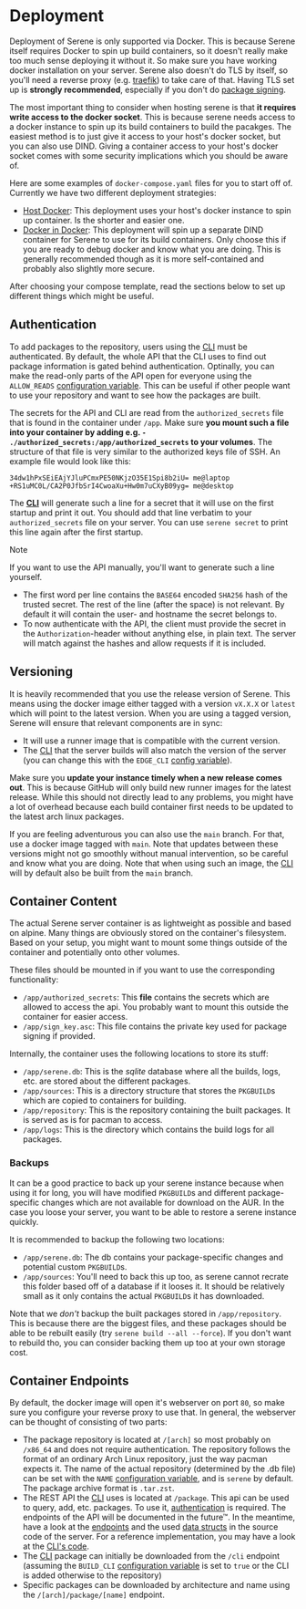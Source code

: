 # Deployment
Deployment of Serene is only supported via Docker. This is because Serene itself requires Docker to spin up build containers, so it doesn't really make too much sense deploying it without it. So make sure you have working docker installation on your server. Serene also doesn't do TLS by itself, so you'll need a reverse proxy (e.g. [traefik](https://github.com/traefik/traefik)) to take care of that. Having TLS set up is **strongly recommended**, especially if you don't do [package signing](../configuration/package-signing.md).

The most important thing to consider when hosting serene is that **it requires write access to the docker socket**. This is because serene needs access to a docker instance to spin up its build containers to build the pacakges. The easiest method is to just give it access to your host's docker socket, but you can also use DIND. Giving a container access to your host's docker socket comes with some security implications which you should be aware of.

Here are some examples of `docker-compose.yaml` files for you to start off of. Currently we have two different deployment strategies:
- [Host Docker](./host-docker.md): This deployment uses your host's docker instance to spin up container. Is the shorter and easier one.
- [Docker in Docker](./docker-in-docker.md): This deployment will spin up a separate DIND container for Serene to use for its build containers. Only choose this if you are ready to debug docker and know what you are doing. This is generally recommended though as it is more self-contained and probably also slightly more secure.

After choosing your compose template, read the sections below to set up different things which might be useful.

## Authentication
To add packages to the repository, users using the [CLI](../usage/cli.md) must be authenticated. By default, the whole API that the CLI uses to find out package information is gated behind authentication. Optinally, you can make the read-only parts of the API open for everyone using the `ALLOW_READS` [configuration variable](../configuration/readme.md). This can be useful if other people want to use your repository and want to see how the packages are built.

The secrets for the API and CLI are read from the `authorized_secrets` file that is found in the container under `/app`. Make sure **you mount such a file into your container by adding e.g. `- ./authorized_secrets:/app/authorized_secrets` to your volumes**. The structure of that file is very similar to the authorized keys file of SSH. An example file would look like this:
```
34dw1hPxSEiEAjYJluPCmxPE50NKjzO35E1Spi8b2iU= me@laptop
+RS1uMC0L/CA2P0JfbSrI4CwoaXu+Hw0m7uCXyB09yg= me@desktop
```

The **[CLI](../usage/cli.md)** will generate such a line for a secret that it will use on the first startup and print it out. You should add that line verbatim to your `authorized_secrets` file on your server. You can use `serene secret` to print this line again after the first startup.

> [!NOTE]
> If you want to use the API manually, you'll want to generate such a line yourself.
> - The first word per line contains the `BASE64` encoded `SHA256` hash of the trusted secret. The rest of the line (after the space) is not relevant. By default it will contain the user- and hostname the secret belongs to.
> - To now authenticate with the API, the client must provide the secret in the `Authorization`-header without anything else, in plain text. The server will match against the hashes and allow requests if it is included.

## Versioning
It is heavily recommended that you use the release version of Serene. This means using the docker image either tagged with a version `vX.X.X` or `latest` which will point to the latest version. When you are using a tagged version, Serene will ensure that relevant components are in sync:
- It will use a runner image that is compatible with the current version.
- The [CLI](../usage/cli.md) that the server builds will also match the version of the server (you can change this with the `EDGE_CLI` [config variable](../configuration/readme.md)).

Make sure you **update your instance timely when a new release comes out**. This is because GitHub will only build new runner images for the latest release. While this should not directly lead to any problems, you might have a lot of overhead because each build container first needs to be updated to the latest arch linux packages.

If you are feeling adventurous you can also use the `main` branch. For that, use a docker image tagged with `main`. Note that updates between these versions might not go smoothly without manual intervention, so be careful and know what you are doing. Note that when using such an image, the [CLI](../usage/cli.md) will by default also be built from the `main` branch.

## Container Content
The actual Serene server container is as lightweight as possible and based on alpine. Many things are obviously stored on the container's filesystem. Based on your setup, you might want to mount some things outside of the container and potentially onto other volumes.

These files should be mounted in if you want to use the corresponding functionality:
- `/app/authorized_secrets`: This **file** contains the secrets which are allowed to access the api. You probably want to mount this outside the container for easier access.
- `/app/sign_key.asc`: This file contains the private key used for package signing if provided.

Internally, the container uses the following locations to store its stuff:
- `/app/serene.db`: This is the *sqlite* database where all the builds, logs, etc. are stored about the different packages.
- `/app/sources`: This is a directory structure that stores the `PKGBUILD`s which are copied to containers for building.
- `/app/repository`: This is the repository containing the built packages. It is served as is for pacman to access.
- `/app/logs`: This is the directory which contains the build logs for all packages.

### Backups
It can be a good practice to back up your serene instance because when using it for long, you will have modified `PKGBUILD`s and different package-specific changes which are not available for download on the AUR. In the case you loose your server, you want to be able to restore a serene instance quickly.

It is recommended to backup the following two locations:
- `/app/serene.db`: The db contains your package-specific changes and potential custom `PKGBUILD`s.
- `/app/sources`: You'll need to back this up too, as serene cannot recrate this folder based off of a database if it looses it. It should be relatively small as it only contains the actual `PKGBUILD`s it has downloaded.

Note that we _don't_ backup the built packages stored in `/app/repository`. This is because there are the biggest files, and these packages should be able to be rebuilt easily (try `serene build --all --force`). If you don't want to rebuild tho, you can consider backing them up too at your own storage cost.

## Container Endpoints
By default, the docker image will open it's webserver on port `80`, so make sure you configure your reverse proxy to use that. In general, the webserver can be thought of consisting of two parts:
- The package repository is located at `/[arch]` so most probably on `/x86_64` and does not require authentication. The repository follows the format of an ordinary Arch Linux repository, just the way pacman expects it. The name of the actual repository (determined by the .db file) can be set with the `NAME` [configuration variable](../configuration/readme.md), and is `serene` by default. The package archive format is `.tar.zst`.
- The REST API the [CLI](../usage/cli.md) uses is located at `/package`. This api can be used to query, add, etc. packages. To use it, [authentication](#authentication) is required. The endpoints of the API will be documented in the future™. In the meantime, have a look at the [endpoints](https://github.com/VirtCode/serene-aur/tree/main/server/src/web/mod.rs) and the used [data structs](https://github.com/VirtCode/serene-aur/tree/main/server/data/src) in the source code of the server. For a reference implementation, you may have a look at the [CLI's code](https://github.com/VirtCode/serene-aur/tree/main/cli/src/web/requests.rs).
- The [CLI](../usage/cli.md) package can initially be downloaded from the `/cli` endpoint (assuming the `BUILD_CLI` [configuration variable](../configuration/readme.md) is set to `true` or the CLI is added otherwise to the repository)
- Specific packages can be downloaded by architecture and name using the `/[arch]/package/[name]` endpoint.
